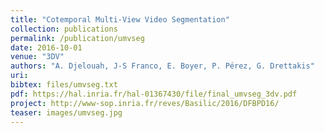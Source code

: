 ```yaml
---
title: "Cotemporal Multi-View Video Segmentation"
collection: publications
permalink: /publication/umvseg
date: 2016-10-01
venue: "3DV"
authors: "A. Djelouah, J-S Franco, E. Boyer, P. Pérez, G. Drettakis"
uri: 
bibtex: files/umvseg.txt
pdf: https://hal.inria.fr/hal-01367430/file/final_umvseg_3dv.pdf
project: http://www-sop.inria.fr/reves/Basilic/2016/DFBPD16/
teaser: images/umvseg.jpg
---
```

